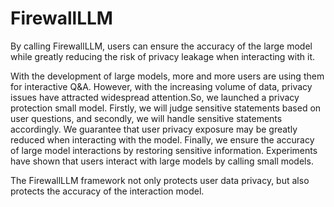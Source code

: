 # FirewallLLM
By calling FirewallLLM, users can ensure the accuracy of the large model while greatly reducing the risk of privacy leakage when interacting with it.

With the development of large models, more and more users are using them for interactive Q&A. However, with the increasing volume of data, privacy issues have attracted widespread attention.So, we launched a privacy protection small model. Firstly, we will judge sensitive statements based on user questions, and secondly, we will handle sensitive statements accordingly. We guarantee that user privacy exposure may be greatly reduced when interacting with the model. Finally, we ensure the accuracy of large model interactions by restoring sensitive information. Experiments have shown that users interact with large models by calling small models. 

The FirewallLLM framework not only protects user data privacy, but also protects the accuracy of the interaction model.
